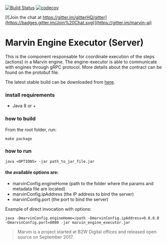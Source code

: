 [![Build Status](https://travis-ci.org/marvin-ai/marvin-engine-executor.svg)](https://travis-ci.org/marvin-ai/marvin-engine-executor) [![codecov](https://codecov.io/gh/marvin-ai/marvin-engine-executor/branch/master/graph/badge.svg)](https://codecov.io/gh/marvin-ai/marvin-engine-executor)

[![Join the chat at https://gitter.im/gitterHQ/gitter](https://badges.gitter.im/Join%20Chat.svg)](https://gitter.im/marvin-ai)

# Marvin Engine Executor (Server)

This is the component responsable for coordinate execution of the steps (actions) in a Marvin engine. The engine-executor
is able to communicate with engines through gRPC protocol. More details about the contract can be found 
on the protobuf file.

The latest stable build can be downloaded from [here](https://s3.amazonaws.com/marvin-engine-executor/marvin-engine-executor-assembly-0.0.4.jar).

### install requirements

- Java 8 or +

### how to build

From the root folder, run: 

```
make package
```

### how to run

```
java <OPTIONS> -jar path_to_jar_file.jar
```

#### the available options are:

- marvinConfig.engineHome (path to the folder where the params and metadata file are located)
- marvinConfig.ipAddress (the IP address to bind the server)
- marvinConfig.port (the port to bind the server)

Example of direct invocation with options:

```
java -DmarvinConfig.engineHome=/path -DmarvinConfig.ipAddress=0.0.0.0 -DmarvinConfig.port=8080 -jar marvin_engine_executor.jar
```

> Marvin is a project started at B2W Digital offices and released open source on September 2017.
